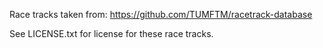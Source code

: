 Race tracks taken from: https://github.com/TUMFTM/racetrack-database

See LICENSE.txt for license for these race tracks.

